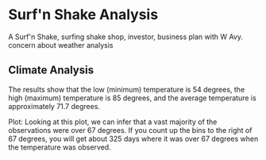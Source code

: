 # Surf'n Shake Analysis

A Surf'n Shake, surfing shake shop, investor, business plan with W Avy. concern about weather analysis

## Climate Analysis

The results show that the low (minimum) temperature is 54 degrees, the high (maximum) temperature is 85 degrees, and the average temperature is approximately 71.7 degrees.

Plot: Looking at this plot, we can infer that a vast majority of the observations were over 67 degrees. If you count up the bins to the right of 67 degrees, you will get about 325 days where it was over 67 degrees when the temperature was observed.

